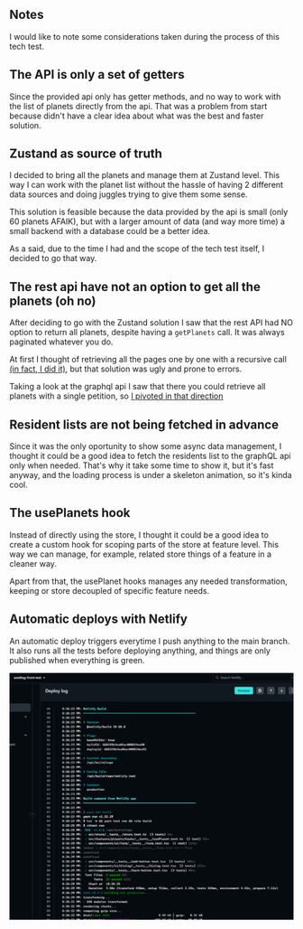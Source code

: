 ## Notes

I would like to note some considerations taken during the process of this tech test.

## The API is only a set of getters

Since the provided api only has getter methods, and no way to work with the list of planets directly from the api. That was a problem from start because didn't have a clear idea about what was the best and faster solution.

## Zustand as source of truth

I decided to bring all the planets and manage them at Zustand level.  This way I can work with the planet list without the hassle of having 2 different data sources and doing juggles trying to give them some sense.

This solution is feasible because the data provided by the api is small (only 60 planets AFAIK), but with a larger amount of data (and way more time) a small backend with a database could be a better idea.

As a said, due to the time I had and the scope of the tech test itself, I decided to go that way.

## The rest api have not an option to get all the planets (oh no)

After deciding to go with the Zustand solution I saw that the rest API had NO option to return all planets, despite having a `getPlanets` call. It was always paginated whatever you do.

At first I thought of retrieving all the pages one by one with a recursive call [(in fact, I did it)](https://github.com/usersaurus/seedtag-tech-test/commit/3e099898a1f3254ef63e4744a6e337f8e3b70b91#diff-60e79904f1b7c808f99a0ace813aaaa4509d813c85c0bc927d3294c000bbeb6f), but that solution was ugly and prone to errors.

Taking a look at the graphql api I saw that there you could retrieve all planets with a single petition, so [I pivoted in that direction](https://github.com/usersaurus/seedtag-tech-test/commit/ff17f347a5144d68eb1bb60f19a1eaaa3ed37dd3)

## Resident lists are not being fetched in advance

Since it was the only oportunity to show some async data management, I thought it could be a good idea to fetch the residents list to the graphQL api only when needed. That's why it take some time to show it, but it's fast anyway, and the loading process is under a skeleton animation, so it's kinda cool.


## The usePlanets hook

Instead of directly using the store, I thought it could be a good idea to create a custom hook for scoping parts of the store at feature level. This way we can manage, for example, related store things of a feature in a cleaner way.

Apart from that, the usePlanet hooks manages any needed transformation, keeping or store decoupled of specific feature needs.


## Automatic deploys with Netlify

An automatic deploy triggers everytime I push anything to the main branch. It also runs all the tests before deploying anything, and things are only published when everything is green.

![alt text](image-4.png)

